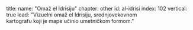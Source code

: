 title: 
    name: "Omaž el Idrisiju"
    chapter: other
id: al-idrisi
index: 102
vertical: true
lead: "Vizuelni omaž el Idrisiju, srednjovekovnom <br>kartografu koji je mape učinio umetničkom formom."